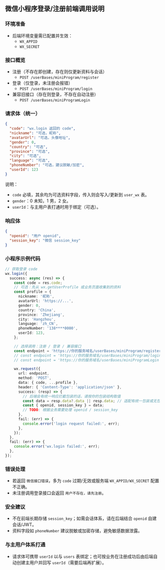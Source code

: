 ## 微信小程序登录/注册前端调用说明

### 环境准备

- 后端环境变量需已配置并生效：
  - `WX_APPID`
  - `WX_SECRET`

### 接口概览

- 注册（不存在即创建，存在则仅更新资料与会话）
  - `POST /userBases/miniProgram/register`
- 登录（仅登录，未注册会报错）
  - `POST /userBases/miniProgram/login`
- 兼容旧接口（存在则登录，不存在自动注册）
  - `POST /userBases/miniProgramLogin`

### 请求体（统一）

```json
{
  "code": "wx.login 返回的 code",
  "nickname": "可选，昵称",
  "avatarUrl": "可选，头像地址",
  "gender": 0,
  "country": "可选",
  "province": "可选",
  "city": "可选",
  "language": "可选",
  "phoneNumber": "可选，建议脱敏/加密",
  "userId": 123
}
```

说明：

- `code` 必填，其余均为可选资料字段，传入则会写入/更新到 `user_wx` 表。
- `gender`：0 未知，1 男，2 女。
- `userId`：与主用户表打通时用于绑定（可选）。

### 响应体

```json
{
  "openid": "用户 openid",
  "session_key": "微信 session_key"
}
```

### 小程序示例代码

```ts
// 获取登录 code
wx.login({
  success: async (res) => {
    const code = res.code;
    // 可选：先从 wx.getUserProfile 或业务页面收集到的资料
    const profile = {
      nickname: '昵称',
      avatarUrl: 'https://...',
      gender: 0,
      country: 'China',
      province: 'Zhejiang',
      city: 'Hangzhou',
      language: 'zh_CN',
      phoneNumber: '138****0000',
      userId: 123,
    };

    // 选择调用：注册 / 登录 / 兼容接口
    const endpoint = 'https://你的服务域名/userBases/miniProgram/register';
    // const endpoint = 'https://你的服务域名/userBases/miniProgram/login';
    // const endpoint = 'https://你的服务域名/userBases/miniProgramLogin';

    wx.request({
      url: endpoint,
      method: 'POST',
      data: { code, ...profile },
      header: { 'Content-Type': 'application/json' },
      success: (resp) => {
        // 后端会有统一响应拦截包装的话，请按你的包装结构取值
        const data = resp.data?.data || resp.data; // 适配有统一包装或无包装
        const { openid, session_key } = data;
        // TODO: 根据业务需要处理 openid / session_key
      },
      fail: (err) => {
        console.error('login request failed:', err);
      },
    });
  },
  fail: (err) => {
    console.error('wx.login failed:', err);
  },
});
```

### 错误处理

- 若返回 `微信接口错误`，多为 `code` 过期/无效或服务端 `WX_APPID/WX_SECRET` 配置不正确。
- 未注册调用登录接口会返回 `用户不存在，请先注册`。

### 安全建议

- 不在前端长期存储 `session_key`；如需会话体系，请在后端结合 `openid` 自建会话/JWT。
- 资料字段如 `phoneNumber` 建议脱敏或加密存储，避免敏感数据泄露。

### 与主用户体系打通

- 请求体可携带 `userId` 以与 `users` 表绑定；也可按业务在注册成功后由后端自动创建主用户并回写 `userId`（需要后端再扩展）。
